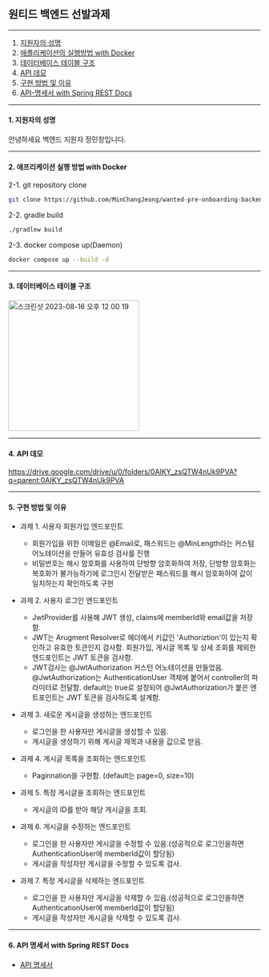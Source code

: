 ## 원티드 백엔드 선발과제 

----

1. [지원자의 성명](#1.-지원자의-성명)
2. [애플리케이션의 실행방법 with Docker](#2.애플리케이션의-실행방법-with-Docker)
3. [데이터베이스 테이블 구조](#3.-데이터베이스-테이블-구조)
4. [API 데모](#4.-API-데모)
5. [구현 방법 및 이유](#5.-구현-방법-및-이유)
6. [API-명세서 with Spring REST Docs](#6.-API-명세서-with-Spring-REST-Docs)

----

#### 1. 지원자의 성명

안녕하세요 백엔드 지원자 정민창입니다. 

----

#### 2. 애프리케이션 실행 방법 with Docker

2-1. git repository clone

```bash
git clone https://github.com/MinChangJeong/wanted-pre-onboarding-backend.git
```

2-2. gradle build

```bash
./gradlew build
```

2-3. docker compose up(Daemon)

```bash
docker compose up --build -d
```

----

#### 3. 데이터베이스 테이블 구조

<img width="261" alt="스크린샷 2023-08-16 오후 12 00 19" src="https://github.com/MinChangJeong/wanted-pre-onboarding-backend/assets/65451455/11abf32a-4790-4d3b-a890-bd7d21e8a239">

----

#### 4. API 데모

https://drive.google.com/drive/u/0/folders/0AIKY_zsQTW4nUk9PVA?q=parent:0AIKY_zsQTW4nUk9PVA

----

#### 5. 구현 방법 및 이유

* 과제 1. 사용자 회원가입 엔드포인트
   * 회원가입을 위한 이메일은 @Email로, 패스워드는 @MinLength라는 커스텀 어노테이션을 만들어 유효성 검사를 진행
   * 비밀번호는 해시 암호화를 사용하여 단방향 암호화하여 저장, 단방향 암호화는 복호화가 불가능하기에 로그인시 전달받은 패스워드를 해시 암호화하여 값이 일치하는지 확인하도록 구현

* 과제 2. 사용자 로그인 엔드포인트
  * JwtProvider를 사용해 JWT 생성, claims에 memberId와 email값을 저장함.
  * JWT는 Arugment Resolver로 헤더에서 키값인 'Authoriztion'이 있는지 확인하고 유효한 토큰인지 검사함. 회원가입, 게시글 목록 및 상세 조회를 제외한 엔드포인트는 JWT 토큰을 검사함.
  * JWT검사는 @JwtAuthorization 커스턴 어노테이션을 만들었음. @JwtAuthorization는 AuthenticationUser 객체에 붙어서 controller의 파라미터로 전달함. default는 true로 설정되어 @JwtAuthorization가 붙은 엔트포인트는 JWT 토큰을 검사하도록 설계함.
 
* 과제 3. 새로운 게시글을 생성하는 엔드포인트
  * 로그인을 한 사용자만 게시글을 생성할 수 있음.
  * 게시글을 생성하기 위해 게시글 제목과 내용을 값으로 받음.

* 과제 4. 게시글 목록을 조회하는 엔드포인트
  * Paginnation을 구현함. (default는 page=0, size=10)
 
* 과제 5. 특정 게시글을 조회하는 엔드포인트
  * 게시글의 ID를 받아 해당 게시글을 조회.
 
* 과제 6. 게시글을 수정하는 엔드포인트
  * 로그인을 한 사용자만 게시글을 수정할 수 있음.(성공적으로 로그인을하면 AuthenticationUser에 memberId값이 할당됨)
  * 게시글을 작성자만 게시글을 수정할 수 있도록 검사.
 
* 과제 7. 특정 게시글을 삭제하는 엔드포인트
  * 로그인을 한 사용자만 게시글을 삭제할 수 있음.(성공적으로 로그인을하면 AuthenticationUser에 memberId값이 할당됨)
  * 게시글을 작성자만 게시글을 삭제할 수 있도록 검사.

----

#### 6. API 명세서 with Spring REST Docs

* [API 명세서](./docs/index.html)







